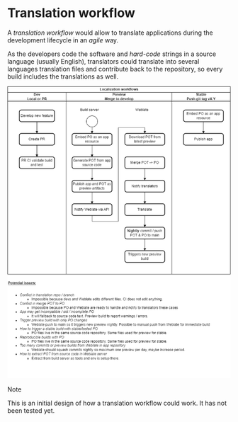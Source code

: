 # Translation workflow

A _translation workflow_ would allow to translate applications during the
development lifecycle in an _agile_ way.

As the developers code the software and _hard-code_ strings in a source language
(usually English), translators could translate into several languages
translation files and contribute back to the repository, so every build includes
the translations as well.

![workflow](images/translation_workflow.drawio.png)

> [!NOTE]  
> This is an initial design of how a translation workflow could work. It has not
> been tested yet.
